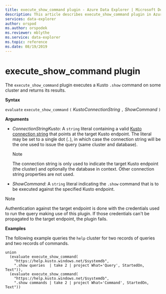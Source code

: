 ```yaml
---
title: execute_show_command plugin - Azure Data Explorer | Microsoft Docs
description: This article describes execute_show_command plugin in Azure Data Explorer.
services: data-explorer
author: orspod
ms.author: orspodek
ms.reviewer: mblythe
ms.service: data-explorer
ms.topic: reference
ms.date: 08/19/2019
---
```

# execute_show_command plugin

The `execute_show_command` plugin executes a Kusto `.show` command
on some cluster and returns its results.

**Syntax**

`evaluate` `execute_show_command` `(` *KustoConnectionString* `,` *ShowCommand* `)`

**Arguments**

* *ConnectionStringKusto*: A `string` literal containing a valid
  [Kusto connection string](../api/connection-strings/kusto.md) that
  points at the target Kusto endpoint.
  The literal may be set to a single dot (`.`), in which case the connection
  string will be the one used to issue the query (same cluster and database).
  
    > [!NOTE]
    > The connection string is only used to indicate the target Kusto endpoint
    > (the cluster) and optionally the database in context. Other connection
    > string properties are not used.

* *ShowCommand*: A `string` literal indicating the `.show` command that is to be executed
  against the specified Kusto endpoint.

> [!NOTE]
> Authentication against the target endpoint is done with the credentials
> used to run the query making use of this plugin. If those credentials can't be propagated
> to the target endpoint, the plugin fails.

**Examples**

The following example queries the `help` cluster for two records of queries
and two records of commands.

```
union
  (evaluate execute_show_command(
    "https://help.kusto.windows.net/$systemdb",
    ".show queries  | take 2 | project What='Query', StartedOn, Text")),
  (evaluate execute_show_command(
    "https://help.kusto.windows.net/$systemdb",
    ".show commands | take 2 | project What='Command', StartedOn, Text"))
```